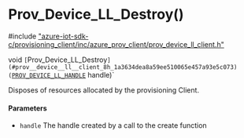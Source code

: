 # Prov_Device_LL_Destroy()

\#include ["azure-iot-sdk-c/provisioning_client/inc/azure_prov_client/prov_device_ll_client.h"](../iot-c-ref-prov-device-ll-client-h.md)  

void `[`Prov_Device_LL_Destroy`](#prov__device__ll__client_8h_1a3634dea8a59ee510065e457a93e5c073)(`[`PROV_DEVICE_LL_HANDLE`](#prov__device__ll__client_8h_1aa6ce77119fc5a0c50d57a97a990cb54f) handle)`

Disposes of resources allocated by the provisioning Client.

#### Parameters
* `handle` The handle created by a call to the create function

